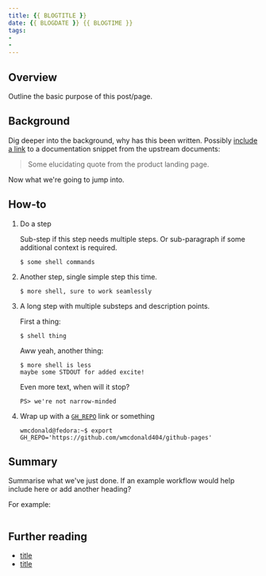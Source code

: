 ```yaml
---
title: {{ BLOGTITLE }}
date: {{ BLOGDATE }} {{ BLOGTIME }}
tags:
- 
- 
---
```


## Overview
Outline the basic purpose of this post/page.

## Background
Dig deeper into the background, why has this been written. Possibly [include a link](href) to a documentation snippet from the upstream documents:

> Some elucidating quote from the product landing page.
>

Now what we're going to jump into. 

## How-to
1. Do a step

    Sub-step if this step needs multiple steps. Or sub-paragraph if some additional context is required.

    ```
    $ some shell commands
    ```

2. Another step, single simple step this time.

    ```
    $ more shell, sure to work seamlessly
    ```

3. A long step with multiple substeps and description points.

    First a thing:
    ```
    $ shell thing
    ```
    Aww yeah, another thing:
    ```
    $ more shell is less
    maybe some STDOUT for added excite!
    ```
    Even more text, when will it stop?
    ```
    PS> we're not narrow-minded
    ```

4. Wrap up with a [`GH_REPO`](https://cli.github.com/manual/gh_help_environment) link or something

    ```
    wmcdonald@fedora:~$ export GH_REPO='https://github.com/wmcdonald404/github-pages' 
    ```

## Summary
Summarise what we've just done. If an example workflow would help include here or add another heading?

For example:

```

```
## Further reading
- [title](href)
- [title](href)
